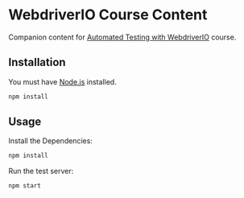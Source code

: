 # WebdriverIO Course Content

Companion content for [Automated Testing with WebdriverIO](http://learnwebdriverio.com/) course.

## Installation

You must have [Node.js](https://www.nodejs.org/) installed.

```sh
npm install
```

## Usage

Install the Dependencies:

```sh
npm install
```

Run the test server:

```sh
npm start
```
